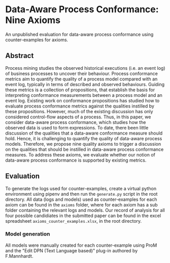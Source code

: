 # Data-Aware Process Conformance: Nine Axioms

An unpublished evaluation for data-aware process conformance using counter-examples for axioms.
## Abstract

Process mining studies the observed historical executions (i.e. an event log) of 
business processes to uncover their behaviour. Process conformance metrics aim 
to quantify the quality of a process model compared with an event log, typically 
in terms of described and observed behaviours. Guiding these metrics is a collection 
of propositions, that establish the basis for interpreting conformance measurements 
between a process model and an event log. Existing work on conformance propositions has
studied how to evaluate process conformance metrics against the qualities instilled 
by these propositions. However, much of the existing discussion has only considered 
control-flow aspects of a process. Thus, in this paper, we consider data-aware process 
conformance, which studies how the observed data is used to form expressions. 
To date, there been little discussion of the qualities that a data-aware conformance 
measure should hold. Hence, it is challenging to quantify the quality of data-aware
process models. Therefore, we propose nine quality axioms to trigger a discussion 
on the qualities that should be instilled in data-aware process conformance measures. 
To address these axioms, we evaluate whether our notion of data-aware process
conformance is supported by existing metrics.

## Evaluation

To generate the logs used for counter-examples, create a virtual python environment using pipenv and then run the `generate.py` script in the root directory.
All data (logs and models) used as counter-examples for each axiom can be found in the `axioms` folder, where for each axiom has a sub folder containing the relevant logs and models.
Our record of analysis for all four possible candidiates in the submitted paper can be found in the excel spreadsheet `axioms_counter_examples.xlsx`, in the root directory.

### Model generation
All models were manually created for each counter-example using ProM and the "Edit DPN (Text Language based)" plug-in authored by F.Mannhardt.
